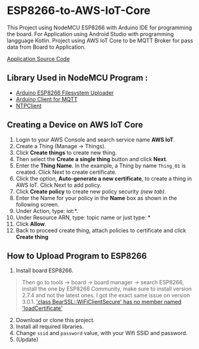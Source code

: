 # ESP8266-to-AWS-IoT-Core

This Project using NodeMCU ESP8266 with Arduino IDE for programming the board. For Application using Android Studio with programming langguage Kotlin. Project using AWS IoT Core to be MQTT Broker for pass data from Board to Application.

[Application Source Code](https://github.com/rafeyosa/Android-to-AWS-IoT-Core)

## Library Used in NodeMCU Program :
* [Arduino ESP8266 Filesystem Uploader](https://github.com/esp8266/arduino-esp8266fs-plugin)
* [Arduino Client for MQTT](https://github.com/knolleary/pubsubclient)
* [NTPClient](https://github.com/arduino-libraries/NTPClient)

## Creating a Device on AWS IoT Core
1. Login to your AWS Console and search service name **AWS IoT**.
2. Create a Thing (Manage -> Things).
3. Click **Create things** to create new thing.
4. Then select the **Create a single thing** button and click **Next**.
5. Enter the **Thing Name**. In the example, a Thing by name `Thing_01` is created. Click Next to create certificate.
6. Click the option, **Auto-generate a new certificate**, to create a thing in AWS IoT. Click Next to add policy.
7. Click **Create policy** to  create new policy security *(new tab)*.
8. Enter the Name for your policy in the **Name** box as shown in the following screen.
9. Under Action, type: iot:*.
10. Under Resource ARN, type: topic name or just type: *
11. Click **Allow**.
12. Back to proceed create thing, attach policies to certificate and click **Create thing**

## How to Upload Program to ESP8266
1. Install board ESP8266.
> Then go to tools -> board -> board manager -> search ESP8266, install the one by ESP8266 Community, make sure to install version 2.7.4 and not the latest ones. I got the exact same issue on version 3.0.1.
['class BearSSL::WiFiClientSecure' has no member named 'loadCertificate'](https://stackoverflow.com/questions/67962746/class-bearsslwificlientsecure-has-no-member-named-loadcertificate)
2. Download or clone this project.
3. Install all required libraries.
4. Change `ssid` and `password` value, with your Wifi SSID and password.
5. (Update)